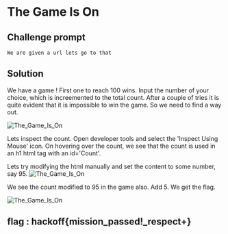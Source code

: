 # The Game Is On

## Challenge prompt

```
We are given a url lets go to that
```
## **Solution**

We have a game ! First one to reach 100 wins.
Input the number of your choice, which is increemented to the total count. After a couple of tries it is quite evident that it is impossible to win the game. So we need to find a way out.

![The_Game_Is_On](https://github.com/ajaysram/hackoff/blob/master/The_Game_Is_On/img/TheGameIsOn1.png)

Lets inspect the count. Open developer tools and select the 'Inspect Using Mouse' icon. On hovering over the count, we see that the count is used in an h1 html tag with an id='Count'.

Lets try modifying the html manually and set the content to some number, say 95.
![The_Game_Is_On](https://github.com/ajaysram/hackoff/blob/master/The_Game_Is_On/img/TheGameIsOn2.png)

We see the count modified to 95 in the game also. Add 5.
We get the flag.

![The_Game_Is_On](https://github.com/ajaysram/hackoff/blob/master/The_Game_Is_On/img/TheGameIsOn3.png)
 
 
## flag : hackoff{mission_passed!_respect+}
